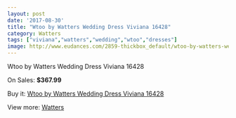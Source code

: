 ```yaml
---
layout: post
date: '2017-08-30'
title: "Wtoo by Watters Wedding Dress Viviana 16428"
category: Watters
tags: ["viviana","watters","wedding","wtoo","dresses"]
image: http://www.eudances.com/2859-thickbox_default/wtoo-by-watters-wedding-dress-viviana-16428.jpg
---
```

Wtoo by Watters Wedding Dress Viviana 16428

On Sales: **$367.99**
<a href="https://www.eudances.com/en/watters/982-wtoo-by-watters-wedding-dress-viviana-16428.html"><amp-img layout="responsive" width="600" height="600" src="//www.eudances.com/2859-thickbox_default/wtoo-by-watters-wedding-dress-viviana-16428.jpg" alt="Wtoo by Watters Wedding Dress Viviana 16428 0" /></a>

Buy it: [Wtoo by Watters Wedding Dress Viviana 16428](https://www.eudances.com/en/watters/982-wtoo-by-watters-wedding-dress-viviana-16428.html "Wtoo by Watters Wedding Dress Viviana 16428")

View more: [Watters](https://www.eudances.com/en/12-watters "Watters")